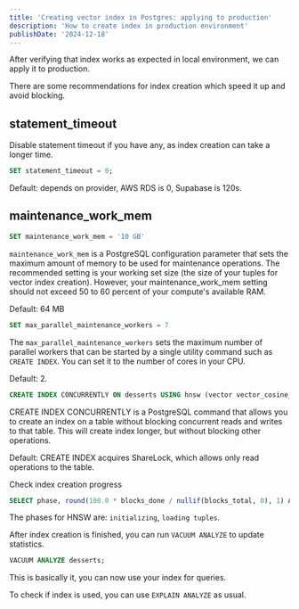 ```yaml
---
title: 'Creating vector index in Postgres: applying to production'
description: 'How to create index in production environment'
publishDate: '2024-12-18'
---
```



After verifying that index works as expected in local environment, we can apply it to production.

There are some recommendations for index creation which speed it up and avoid blocking.

## statement_timeout

Disable statement timeout if you have any, as index creation can take a longer time.

```sql
SET statement_timeout = 0;
```

Default: depends on provider, AWS RDS is 0, Supabase is 120s.

## maintenance_work_mem

```sql
SET maintenance_work_mem = '10 GB'
```

`maintenance_work_mem` is a PostgreSQL configuration parameter that sets the maximum amount of memory to be used for maintenance operations.
The recommended setting is your working set size (the size of your tuples for vector index creation). However, your maintenance_work_mem setting should not exceed 50 to 60 percent of your compute's available RAM.

Default: 64 MB

```sql
SET max_parallel_maintenance_workers = 7
```

The `max_parallel_maintenance_workers` sets the maximum number of parallel workers that can be started by a single utility command such as `CREATE INDEX`.
You can set it to the number of cores in your CPU.

Default: 2.

```sql
CREATE INDEX CONCURRENTLY ON desserts USING hnsw (vector vector_cosine_ops);
```

CREATE INDEX CONCURRENTLY is a PostgreSQL command that allows you to create an index on a table without blocking concurrent reads and writes to that table. This will create index longer, but without blocking other operations.

Default: CREATE INDEX acquires ShareLock, which allows only read operations to the table.

Check index creation progress

```sql
SELECT phase, round(100.0 * blocks_done / nullif(blocks_total, 0), 1) AS "%" FROM pg_stat_progress_create_index;
```

The phases for HNSW are: `initializing`, `loading tuples`.

After index creation is finished, you can run `VACUUM ANALYZE` to update statistics.

```sql
VACUUM ANALYZE desserts;
```

This is basically it, you can now use your index for queries.

To check if index is used, you can use `EXPLAIN ANALYZE` as usual.